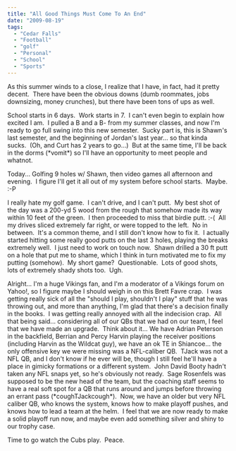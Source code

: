 ```yaml
---
title: "All Good Things Must Come To An End"
date: "2009-08-19"
tags:
  - "Cedar Falls"
  - "Football"
  - "golf"
  - "Personal"
  - "School"
  - "Sports"
---
```


As this summer winds to a close, I realize that I have, in fact, had it pretty decent.  There have been the obvious downs (dumb roommates, jobs downsizing, money crunches), but there have been tons of ups as well.

School starts in 6 days.  Work starts in 7.  I can't even begin to explain how excited I am.  I pulled a B and a B- from my summer classes, and now I'm ready to go full swing into this new semester.  Sucky part is, this is Shawn's last semester, and the beginning of Jordan's last year... so that kinda sucks.  (Oh, and Curt has 2 years to go...)  But at the same time, I'll be back in the dorms (\*vomit\*) so I'll have an opportunity to meet people and whatnot.

Today... Golfing 9 holes w/ Shawn, then video games all afternoon and evening.  I figure I'll get it all out of my system before school starts.  Maybe.  :-P

I really hate my golf game.  I can't drive, and I can't putt.  My best shot of the day was a 200-yd 5 wood from the rough that somehow made its way within 10 feet of the green.  I then proceeded to miss that birdie putt. :-(  All my drives sliced extremely far right, or were topped to the left.  No in between.  It's a common theme, and I still don't know how to fix it.  I actually started hitting some really good putts on the last 3 holes, playing the breaks extremely well.  I just need to work on touch now.  Shawn drilled a 30 ft putt on a hole that put me to shame, which I think in turn motivated me to fix my putting (somehow).  My short game?  Questionable.  Lots of good shots, lots of extremely shady shots too.  Ugh.

Alright... I'm a huge Vikings fan, and I'm a moderator of a Vikings forum on Yahoo!, so I figure maybe I should weigh in on this Brett Favre crap.  I was getting really sick of all the "should I play, shouldn't I play" stuff that he was throwing out, and more than anything, I'm glad that there's a decision finally in the books.  I was getting really annoyed with all the indecision crap.  All that being said... considering all of our QBs that we had on our team, I feel that we have made an upgrade.  Think about it... We have Adrian Peterson in the backfield, Berrian and Percy Harvin playing the receiver positions (including Harvin as the Wildcat guy), we have an ok TE in Shiancoe... the only offensive key we were missing was a NFL-caliber QB.  TJack was not a NFL QB, and I don't know if he ever will be, though I still feel he'll have a place in gimicky formations or a different system.  John David Booty hadn't taken any NFL snaps yet, so he's obviously not ready.  Sage Rosenfels was supposed to be the new head of the team, but the coaching staff seems to have a real soft spot for a QB that runs around and jumps before throwing an errant pass (\*coughTJackcough\*).  Now, we have an older but very NFL caliber QB, who knows the system, knows how to make playoff pushes, and knows how to lead a team at the helm.  I feel that we are now ready to make a solid playoff run now, and maybe even add something silver and shiny to our trophy case.

Time to go watch the Cubs play.  Peace.
